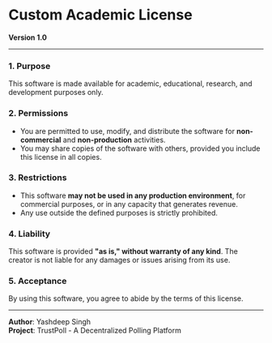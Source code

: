 # Custom Academic License

**Version 1.0**

---

### 1. Purpose
This software is made available for academic, educational, research, and development purposes only.

### 2. Permissions
- You are permitted to use, modify, and distribute the software for **non-commercial** and **non-production** activities.
- You may share copies of the software with others, provided you include this license in all copies.

### 3. Restrictions
- This software **may not be used in any production environment**, for commercial purposes, or in any capacity that generates revenue.
- Any use outside the defined purposes is strictly prohibited.

### 4. Liability
This software is provided **"as is," without warranty of any kind**. The creator is not liable for any damages or issues arising from its use.

### 5. Acceptance
By using this software, you agree to abide by the terms of this license.

---

**Author**: Yashdeep Singh  
**Project**: TrustPoll - A Decentralized Polling Platform
